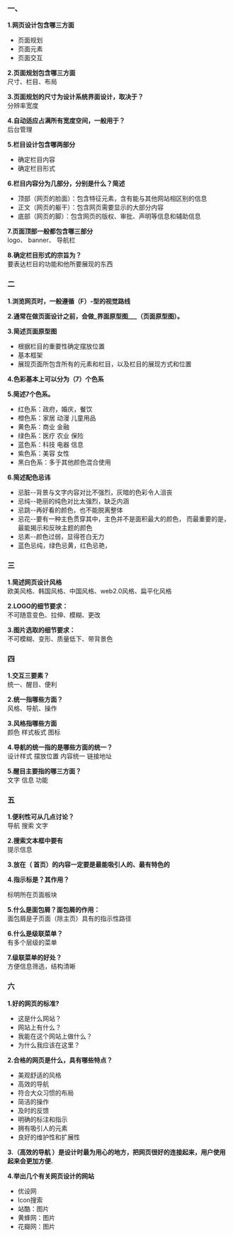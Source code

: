 ### 一、 ###

**1.网页设计包含哪三方面**  
  - 页面规划
  - 页面元素
  - 页面交互

**2.页面规划包含哪三方面**  
  尺寸、栏目、布局

**3.页面规划的尺寸为设计系统界面设计，取决于？**  
  分辨率宽度

**4.自动适应占满所有宽度空间，一般用于？**  
  后台管理

**5.栏目设计包含哪两部分**  
  - 确定栏目内容
  - 确定栏目形式

**6.栏目内容分为几部分，分别是什么？简述**  
  - 顶部（网页的脸面）：包含特征元素，含有能与其他网站相区别的信息
  - 正文（网页的躯干）：包含网页需要显示的大部分内容
  - 底部（网页的脚）：包含网页的版权、审批、声明等信息和辅助信息

**7.页面顶部一般都包含哪三部分**  
  logo、 banner、 导航栏

**8.确定栏目形式的宗旨为？**  
  要表达栏目的功能和他所要展现的东西
  
### 二 ###

**1.浏览网页时，一般遵循（F）-型的视觉路线**

**2.通常在做页面设计之前，会做_界面原型图___（页面原型图）。**

**3.简述页面原型图**
  - 根据栏目的重要性确定摆放位置
  - 基本框架
  - 展现页面所包含所有的元素和栏目，以及栏目的展现方式和位置

**4.色彩基本上可以分为（7）个色系**

**5.简述7个色系。**
  - 红色系：政府，婚庆，餐饮
  - 橙色系：家居 动漫 儿童用品
  - 黄色系：商业 金融
  - 绿色系：医疗 农业 保险
  - 蓝色系：科技 电器 信息
  - 紫色系：美容 女性
  - 黑白色系：多于其他颜色混合使用

**6.简述配色忌讳**
  - 忌脏--背景与文字内容对比不强烈，灰暗的色彩令人沮丧
  - 忌纯--艳丽的纯色对比太强烈，缺乏内涵
  - 忌跳--再好看的颜色，也不能脱离整体
  - 忌花--要有一种主色贯穿其中，主色并不是面积最大的颜色，
  而最重要的是，最能揭示和反映主题的颜色
  - 忌素--颜色过弱，显得苍白无力
  - 蓝色忌纯，绿色忌黄，红色忌艳，
### 三 ###

**1.简述网页设计风格**  
  欧美风格、韩国风格、中国风格、web2.0风格、扁平化风格

**2.LOGO的细节要求：**  
  不可随意变色、拉伸、模糊、更改

**3.图片选取的细节要求：**  
  不可模糊、变形、质量低下、带背景色
  
###  四 ###

**1.交互三要素？**  
  统一、醒目、便利

**2.统一指哪些方面？**  
  风格、导航、操作

**3.风格指哪些方面**  
  颜色 样式板式 图标

**4.导航的统一指的是哪些方面的统一？**  
  设计样式 
  摆放位置
  内容统一
  链接地址

**5.醒目主要指的哪三方面？**  
  文字 信息 功能

### 五 ###

**1.便利性可从几点讨论？**  
  导航 搜索 文字

**2.搜索文本框中要有**  
  提示信息

**3.放在（ 首页）的内容一定要是最能吸引人的、最有特色的**  

**4.指示标是？其作用？**  

  标明所在页面板块

**5.什么是面包屑？面包屑的作用：**  
  面包屑是子页面（除主页）具有的指示性路径
  
**6.什么是级联菜单？**  
  有多个层级的菜单

**7.级联菜单的好处？**  
  方便信息筛选，结构清晰

### 六 ###

**1.好的网页的标准?** 
  - 这是什么网站？
  - 网站上有什么？
  - 我能在这个网站上做什么？
  - 为什么我应该在这里？

**2.合格的网页是什么，具有哪些特点？**

  - 美观舒适的风格
  - 高效的导航
  - 符合大众习惯的布局
  - 简洁的操作
  - 及时的反馈
  - 明确的标注和指示
  - 拥有吸引人的元素
  - 良好的维护性和扩展性

**3.（高效的导航 ）是设计时最为用心的地方，把网页很好的连接起来，用户使用起来会更加方便.**  

**4.举出几个有关网页设计的网站**
  - 优设网
  - lcon搜索
  - 站酷：图片
  - 黄蜂网：图片
  - 花瓣网：图片
